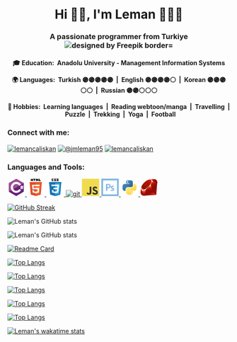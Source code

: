 <h1 align="center">Hi 👋🏻, I'm Leman 👩🏻‍💻</h1>
<h3 align="center"> A passionate programmer from Turkiye <img src="https://i.ibb.co/DzNQh5P/istanbul-1.png" alt="designed by Freepik border="0"></h3>

<h4 align="center">

🎓 Education: &nbsp;**Anadolu University - Management Information Systems**

🌍 Languages: &nbsp;**Turkish 🟣🟣🟣🟣🟣 &nbsp;|&nbsp; English 🟣🟣🟣🟣⚪️ &nbsp;|&nbsp; Korean 🟣🟣🟣⚪️⚪️ &nbsp;|&nbsp; Russian 🟣🟣⚪⚪️⚪**

🎨 Hobbies: &nbsp;**Learning languages &nbsp;|&nbsp; Reading webtoon/manga &nbsp;|&nbsp; Travelling &nbsp;|&nbsp; Puzzle &nbsp;|&nbsp; Trekking &nbsp;|&nbsp; Yoga &nbsp;|&nbsp; Football**

</h4>
<h3 align="left">Connect with me:</h3>
<p align="left">
<a href="https://linkedin.com/in/lemancaliskan" target="blank"><img align="center" src="https://raw.githubusercontent.com/rahuldkjain/github-profile-readme-generator/master/src/images/icons/Social/linked-in-alt.svg" alt="lemancaliskan" height="30" width="40" /></a>
<a href="https://medium.com/@jmleman95" target="blank"><img align="center" src="https://raw.githubusercontent.com/rahuldkjain/github-profile-readme-generator/master/src/images/icons/Social/medium.svg" alt="@jmleman95" height="30" width="40" /></a>
<a href="https://www.hackerrank.com/lemancaliskan" target="blank"><img align="center" src="https://raw.githubusercontent.com/rahuldkjain/github-profile-readme-generator/master/src/images/icons/Social/hackerrank.svg" alt="lemancaliskan" height="30" width="40" /></a>
</p>

<h3 align="left">Languages and Tools:</h3>
<p align="left">  <a href="https://www.w3schools.com/cs/" target="_blank" rel="noreferrer"> <img src="https://raw.githubusercontent.com/devicons/devicon/master/icons/csharp/csharp-original.svg" alt="csharp" width="40" height="40"/> </a> <a href="https://www.w3.org/html/" target="_blank" rel="noreferrer"> <img src="https://raw.githubusercontent.com/devicons/devicon/master/icons/html5/html5-original-wordmark.svg" alt="html5" width="40" height="40"/> </a> <a href="https://www.w3schools.com/css/" target="_blank" rel="noreferrer"> <img src="https://raw.githubusercontent.com/devicons/devicon/master/icons/css3/css3-original-wordmark.svg" alt="css3" width="40" height="40"/> </a> <a href="https://git-scm.com/" target="_blank" rel="noreferrer"> <img src="https://www.vectorlogo.zone/logos/git-scm/git-scm-icon.svg" alt="git" width="40" height="40"/> </a>  <a href="https://developer.mozilla.org/en-US/docs/Web/JavaScript" target="_blank" rel="noreferrer"> <img src="https://raw.githubusercontent.com/devicons/devicon/master/icons/javascript/javascript-original.svg" alt="javascript" width="40" height="40"/> </a> <a href="https://www.photoshop.com/en" target="_blank" rel="noreferrer"> <img src="https://raw.githubusercontent.com/devicons/devicon/master/icons/photoshop/photoshop-line.svg" alt="photoshop" width="40" height="40"/> </a> <a href="https://www.python.org" target="_blank" rel="noreferrer"> <img src="https://raw.githubusercontent.com/devicons/devicon/master/icons/python/python-original.svg" alt="python" width="40" height="40"/> </a> <a href="https://www.ruby-lang.org/en/" target="_blank" rel="noreferrer"> <img src="https://raw.githubusercontent.com/devicons/devicon/master/icons/ruby/ruby-original.svg" alt="ruby" width="40" height="40"/> </a> </p>

[![GitHub Streak](https://streak-stats.demolab.com?user=lemancaliskan&theme=dark&border_radius=3.5&date_format=M%20j%5B%2C%20Y%5D)](https://git.io/streak-stats)

![Leman's GitHub stats](https://github-readme-stats.vercel.app/api?username=lemancaliskan&show_icons=true)
  
![Leman's GitHub stats](https://github-readme-stats.vercel.app/api?username=lemancaliskan&show_icons=true&theme=radical)

[![Readme Card](https://github-readme-stats.vercel.app/api/pin/?username=lemancaliskan&repo=github-readme-stats)](https://github.com/lemancaliskan/github-readme-stats)
  
[![Top Langs](https://github-readme-stats.vercel.app/api/top-langs/?username=lemancaliskan)](https://github.com/lemancaliskan/github-readme-stats)
  
[![Top Langs](https://github-readme-stats.vercel.app/api/top-langs/?username=lemancaliskan&exclude_repo=github-readme-stats,lemancaliskan.github.io)](https://github.com/lemancaliskan/github-readme-stats)
  
[![Top Langs](https://github-readme-stats.vercel.app/api/top-langs/?username=lemancaliskan&hide=javascript,html)](https://github.com/lemancaliskan/github-readme-stats)

[![Top Langs](https://github-readme-stats.vercel.app/api/top-langs/?username=lemancaliskan&langs_count=8)](https://github.com/lemancaliskan/github-readme-stats)
  
[![Top Langs](https://github-readme-stats.vercel.app/api/top-langs/?username=lemancaliskan&layout=compact)](https://github.com/lemancaliskan/github-readme-stats)
  
[![Leman's wakatime stats](https://github-readme-stats.vercel.app/api/wakatime?username=lemancaliskan)](https://github.com/lemancaliskan/github-readme-stats)
